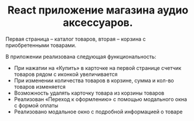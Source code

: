 <h1 align="center">React приложение магазина аудио аксессуаров.</h1>
<p>Первая страница – каталог товаров, вторая – корзина с приобретенными
товарами.</p>
<p>В приложении реализована следующая функциональность:</p>
<ul>
  <li>При нажатии на «Купить» в карточке на первой странице счетчик товаров рядом с
иконкой увеличивается</li>
  <li>При изменении количества товаров в корзине, сумма и кол-во товаров изменяется</li>
  <li>Возможность удалять карточку товара из корзины товаров</li>
  <li>Реализован «Переход к оформлению» с помощью модального окна с формой оплаты</li>
  <li>Реализовано модальное окно с подробной информацией о товаре</li>
</ul>

